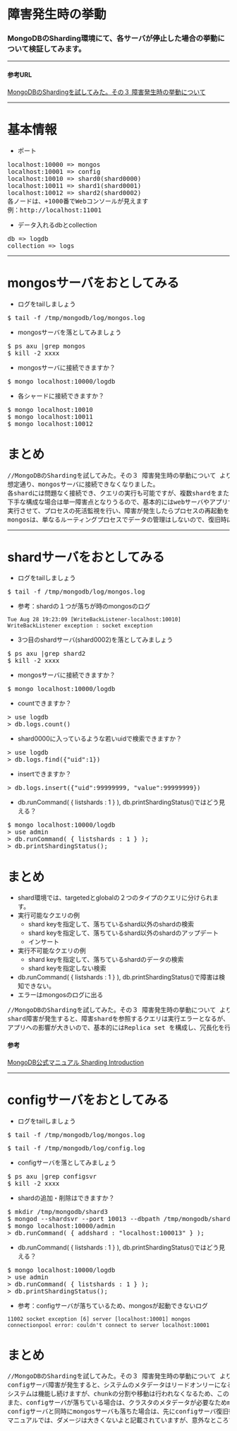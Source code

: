障害発生時の挙動
=================
### MongoDBのSharding環境にて、各サーバが停止した場合の挙動について検証してみます。
----
#### 参考URL

[MongoDBのShardingを試してみた。その３ 障害発生時の挙動について](http://d.hatena.ne.jp/matsuou1/20110419/1303231639)

----

# 基本情報
- ポート  
<pre>
localhost:10000 => mongos  
localhost:10001 => config  
localhost:10010 => shard0(shard0000)  
localhost:10011 => shard1(shard0001)  
localhost:10012 => shard2(shard0002)  
各ノードは、+1000番でWebコンソールが見えます  
例：http://localhost:11001  
</pre>

- データ入れるdbとcollection
<pre>
db => logdb  
collection => logs  
</pre>

----
# mongosサーバをおとしてみる
* ログをtailしましょう
<pre>
$ tail -f /tmp/mongodb/log/mongos.log
</pre>

* mongosサーバを落としてみましょう
<pre>
$ ps axu |grep mongos
$ kill -2 xxxx
</pre>

* mongosサーバに接続できますか？
<pre>
$ mongo localhost:10000/logdb
</pre>

* 各シャードに接続できますか？
<pre>
$ mongo localhost:10010
$ mongo localhost:10011
$ mongo localhost:10012
</pre>

# まとめ
<pre>
//MongoDBのShardingを試してみた。その３ 障害発生時の挙動について より引用
想定通り、mongosサーバに接続できなくなりました。
各shardには問題なく接続でき、クエリの実行も可能ですが、複数shardをまたがるようなクエリの実行は出来なくなります。
下手な構成な場合は単一障害点となりうるので、基本的にはwebサーバやアプリサーバなど実際にアプリケーションが動作するサーバで
実行させて、プロセスの死活監視を行い、障害が発生したらプロセスの再起動を行う感じの運用になるのではないでしょうか。
mongosは、単なるルーティングプロセスでデータの管理はしないので、復旧時に特に気を使う必要はないかと思います。
</pre>


----
# shardサーバをおとしてみる
* ログをtailしましょう
<pre>
$ tail -f /tmp/mongodb/log/mongos.log
</pre>

* 参考：shardの１つが落ちが時のmongosのログ
```
Tue Aug 28 19:23:09 [WriteBackListener-localhost:10010] WriteBackListener exception : socket exception
```

* 3つ目のshardサーバ(shard0002)を落としてみましょう
<pre>
$ ps axu |grep shard2
$ kill -2 xxxx
</pre>

* mongosサーバに接続できますか？
<pre>
$ mongo localhost:10000/logdb
</pre>

* countできますか？
<pre>
> use logdb
> db.logs.count()
</pre>

* shard0000に入っているような若いuidで検索できますか？
<pre>
> use logdb
> db.logs.find({"uid":1})
</pre>

* insertできますか？
<pre>
> db.logs.insert({"uid":99999999, "value":99999999})
</pre>

* db.runCommand( { listshards : 1 } ), db.printShardingStatus()ではどう見える？
<pre>
$ mongo localhost:10000/logdb
> use admin
> db.runCommand( { listshards : 1 } );
> db.printShardingStatus();
</pre>


# まとめ
* shard環境では、targetedとglobalの２つのタイプのクエリに分けられます。
* 実行可能なクエリの例
  * shard keyを指定して、落ちているshard以外のshardの検索
  * shard keyを指定して、落ちているshard以外のshardのアップデート
  * インサート
* 実行不可能なクエリの例
  * shard keyを指定して、落ちているshardのデータの検索
  * shard keyを指定しない検索
* db.runCommand( { listshards : 1 } ), db.printShardingStatus()で障害は検知できない。
* エラーはmongosのログに出る

<pre>
//MongoDBのShardingを試してみた。その３ 障害発生時の挙動について より引用
shard障害が発生すると、障害shardを参照するクエリは実行エラーとなるが、問題ないshardへのshard keyを使用したクエリは実行可能。
アプリへの影響が大きいので、基本的にはReplica set を構成し、冗長化を行うべきです。
</pre>

#### 参考
[MongoDB公式マニュアル Sharding Introduction](http://www.mongodb.org/display/DOCS/Sharding+Introduction#ShardingIntroduction-OperationTypes)


----
# configサーバをおとしてみる
* ログをtailしましょう
<pre>
$ tail -f /tmp/mongodb/log/mongos.log
</pre>
<pre>
$ tail -f /tmp/mongodb/log/config.log
</pre>

* configサーバを落としてみましょう
<pre>
$ ps axu |grep configsvr
$ kill -2 xxxx
</pre>

* shardの追加・削除はできますか？
<pre>
$ mkdir /tmp/mongodb/shard3
$ mongod --shardsvr --port 10013 --dbpath /tmp/mongodb/shard3 --logpath /tmp/mongodb/log/shard3.log &
$ mongo localhost:10000/admin
> db.runCommand( { addshard : "localhost:100013" } );
</pre>

* db.runCommand( { listshards : 1 } ), db.printShardingStatus()ではどう見える？
<pre>
$ mongo localhost:10000/logdb
> use admin
> db.runCommand( { listshards : 1 } );
> db.printShardingStatus();
</pre>

* 参考：configサーバが落ちているため、mongosが起動できないログ
```
11002 socket exception [6] server [localhost:10001] mongos connectionpool error: couldn't connect to server localhost:10001
```

# まとめ

<pre>
//MongoDBのShardingを試してみた。その３ 障害発生時の挙動について より引用
configサーバ障害が発生すると、システムのメタデータはリードオンリーになるため、shardの追加、削除などは出来なくなります。
システムは機能し続けますが、chunkの分割や移動は行われなくなるため、このタイミングで大量のデータロードを行うとmigrateできないために、アンバランスなshardができてしまう可能性があります。（マニュアルより。。。）
また、configサーバが落ちている場合は、クラスタのメタデータが必要なためmongosサーバが起動できません。
configサーバと同時にmongosサーバも落ちた場合は、先にconfigサーバ復旧後にmongosサーバを復旧させる必要があります。
マニュアルでは、ダメージは大きくないよと記載されていますが、意外なところで思わぬバグ等を踏む可能性もあるので、可能な限り早く復旧しましょう。
</pre>


